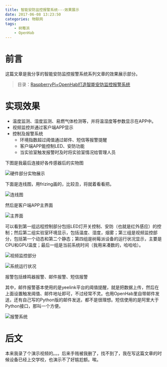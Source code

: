 ```yaml
---
title: 智能安防监控报警系统---效果展示
date: 2017-06-08 13:23:50
categories: 物联网
tags:
	- 树莓派
	- OpenHab
---
```


# 前言

这篇文章是我分享的智能安防监控报警系统系列文章的效果展示部分。

> 目录：[RaspberryPi+OpenHab打造智能安防监控报警系统](http://binlv.top/2017/06/10/20170610-RaspberryPi+OpenHab%E6%89%93%E9%80%A0%E6%99%BA%E8%83%BD%E5%AE%89%E9%98%B2%E7%9B%91%E6%8E%A7%E6%8A%A5%E8%AD%A6%E7%B3%BB%E7%BB%9F/)

<!--more-->

# 实现效果

- 温度监测、湿度监测、易燃气体检测等，并将温湿度等参数显示在APP中。
- 视频监控并通过客户端APP显示
- 控制及报警系统
  - 环境指数超过阈值通过邮件、短信等报警提醒
  - 客户端APP能控制LED、安防功能
  - 当实验室触发报警时及时将实验室情况给管理人员

下图是我最后连接好各传感器后的实物图

![硬件部分实物展示](http://olvboulzy.bkt.clouddn.com/Raspberry_full.jpg?watermark/2/text/aHR0cDovL2Jpbmx2LnRvcA==/font/YXJpYWw=/fontsize/260/fill/I0VGRUZFRg==/dissolve/100/gravity/South/dx/10/dy/10)

下面是连线图，用frizing画的，比较丑，将就着看看把。

![连线图](http://olvboulzy.bkt.clouddn.com/raspberry_lianxian.png?watermark/2/text/aHR0cDovL2Jpbmx2LnRvcA==/font/YXJpYWw=/fontsize/260/fill/I0VGRUZFRg==/dissolve/100/gravity/South/dx/10/dy/10)

然后是客户端APP主界面

![主界面](http://olvboulzy.bkt.clouddn.com/OpenHab_running.png?watermark/2/text/aHR0cDovL2Jpbmx2LnRvcA==/font/YXJpYWw=/fontsize/260/fill/I0VGRUZFRg==/dissolve/100/gravity/South/dx/10/dy/10)

可以看到第一组远程控制部分包括LED灯开关控制、安防（也就是红外感应）的控制；然后第二组实验室环境显示，包括温度、湿度，烟雾；第三组是视频监控部分，包括第一个动态和第二个静态；第四组是树莓派设备的运行状况显示，主要是CPU和GPU温度；最后一组是当前系统时间（我用来凑数的，哈哈哈）。

![视频监控部分](http://olvboulzy.bkt.clouddn.com/Camera.png?watermark/2/text/aHR0cDovL2Jpbmx2LnRvcA==/font/YXJpYWw=/fontsize/260/fill/I0VGRUZFRg==/dissolve/100/gravity/South/dx/10/dy/10)

![系统运行状况](http://olvboulzy.bkt.clouddn.com/temperature.png)

报警包括蜂鸣器报警、邮件报警、短信报警

其中，邮件报警基本使用的是yeelink平台的阈值提醒，就是把数据上传，然后在上面设置触发阈值、邮件地址即可，不过经常不灵。也用OpenHab里自带邮件发送，还有自己写的Python版的邮件发送，都不是很理想。短信使用的是阿里大于Python接口，那叫一个方便。

![报警系统](http://olvboulzy.bkt.clouddn.com/warning.png?watermark/2/text/aHR0cDovL2Jpbmx2LnRvcA==/font/YXJpYWw=/fontsize/260/fill/I0VGRUZFRg==/dissolve/100/gravity/South/dx/10/dy/10)

# 后文

本来我录了个演示视频的。。。后来手贱被我删了，找不到了，我在写这篇文章的时候设备已经上交学校，也演示不了好尴尬额。唉。